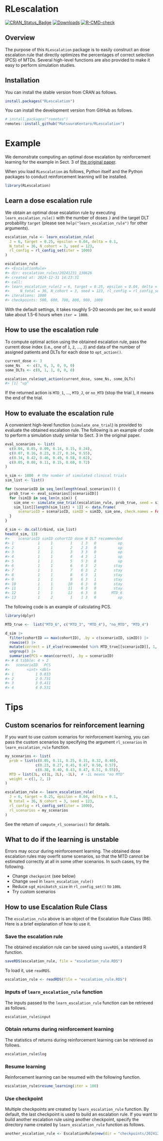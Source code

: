 
<!-- README.md is generated from README.Rmd. Please edit that file -->

# RLescalation

<!-- badges: start -->

[![CRAN_Status_Badge](https://www.r-pkg.org/badges/version/RLescalation)](https://cran.r-project.org/package=RLescalation)
[![Downloads](https://cranlogs.r-pkg.org/badges/grand-total/RLescalation)](https://cran.r-project.org/package=RLescalation)
[![R-CMD-check](https://github.com/MatsuuraKentaro/RLescalation/actions/workflows/R-CMD-check.yaml/badge.svg)](https://github.com/MatsuuraKentaro/RLescalation/actions/workflows/R-CMD-check.yaml)
<!-- badges: end -->

## Overview

The purpose of this `RLescalation` package is to easily construct an
dose escalation rule that directly optimizes the percentages of correct
selection (PCS) of MTDs. Several high-level functions are also provided
to make it easy to perform simulation studies.

## Installation

You can install the stable version from CRAN as follows.

``` r
install.packages("RLescalation")
```

You can install the development version from GitHub as follows.

``` r
# install.packages("remotes")
remotes::install_github("MatsuuraKentaro/RLescalation")
```

# Example

We demonstrate computing an optimal dose escalation by reinforcement
learning for the example in Sect. 3 of [the original
paper](https://doi.org/10.1080/10543406.2023.2170402).

When you load `RLescalation` as follows, Python itself and the Python
packages to conduct reinforcement learning will be installed.

``` r
library(RLescalation)
```

## Learn a dose escalation rule

We obtain an optimal dose escalation rule by executing
`learn_escalation_rule()` with the number of doses `J` and the target
DLT probability `target` (please see `help("learn_escalation_rule")` for
other arguments).

``` r
escalation_rule <- learn_escalation_rule(
  J = 6, target = 0.25, epsilon = 0.04, delta = 0.1,
  N_total = 36, N_cohort = 3, seed = 123,
  rl_config = rl_config_set(iter = 1000)
)

escalation_rule
#> <EscalationRule>
#> dir: escalation_rules/20241231_130626
#> created at: 2024-12-31 14:23:31
#> call:
#> learn_escalation_rule(J = 6, target = 0.25, epsilon = 0.04, delta = 0.1, 
#>     N_total = 36, N_cohort = 3, seed = 123, rl_config = rl_config_set(iter = 1000))
#> iterations: 1000
#> checkpoints: 500, 600, 700, 800, 900, 1000
```

With the default settings, it takes roughly 5-20 seconds per iter, so it
would take about 1.5-6 hours when `iter = 1000`.

## How to use the escalation rule

To compute optimal action using the obtained escalation rule, pass the
current dose index (i.e., one of `1`, `2`, …, `J`) and data of the
number of assigned patients and DLTs for each dose to `opt_action()`.

``` r
current_dose <- 3
some_Ns   <- c(3, 6, 3, 0, 0, 0)
some_DLTs <- c(0, 1, 1, 0, 0, 0)

escalation_rule$opt_action(current_dose, some_Ns, some_DLTs)
#> [1] "up"
```

If the returned action is `MTD_1`, …, `MTD_J`, or `no_MTD` (stop the
trial ), it means the end of the trial.

## How to evaluate the escalation rule

A convenient high-level function (`simulate_one_trial`) is provided to
evaluate the obtained escalation rule. The following is an example of
code to perform a simulation study similar to Sect. 3 in the original
paper.

``` r
eval_scenarios <- list(
  c(0.04, 0.05, 0.09, 0.14, 0.15, 0.24),
  c(0.07, 0.16, 0.23, 0.27, 0.34, 0.55),
  c(0.34, 0.42, 0.46, 0.49, 0.58, 0.62),
  c(0.05, 0.08, 0.11, 0.15, 0.60, 0.72)
)

n_sim <- 1000  # the number of simulated clinical trials
sim_list <- list()

for (scenarioID in seq_len(length(eval_scenarios))) {
  prob_true <- eval_scenarios[[scenarioID]]
  for (simID in seq_len(n_sim)) {
    sim_one <- simulate_one_trial(escalation_rule, prob_true, seed = simID)
    sim_list[[length(sim_list) + 1]] <- data.frame(
      scenarioID = scenarioID, simID = simID, sim_one, check.names = FALSE)
  }
}

d_sim <- do.call(rbind, sim_list)
head(d_sim, 13)
#>    scenarioID simID cohortID dose N DLT recommended
#> 1           1     1        1    1 3   0          up
#> 2           1     1        2    2 3   0          up
#> 3           1     1        3    3 3   0          up
#> 4           1     1        4    4 3   1          up
#> 5           1     1        5    5 3   0          up
#> 6           1     1        6    6 3   2        stay
#> 7           1     1        7    6 3   2        stay
#> 8           1     1        8    6 3   1        stay
#> 9           1     1        9    6 3   1        stay
#> 10          1     1       10    6 3   0        stay
#> 11          1     1       11    6 3   0        stay
#> 12          1     1       12    6 3   0       MTD_6
#> 13          1     2        1    1 3   0          up
```

The following code is an example of calculating PCS.

``` r
library(dplyr)

MTD_true <-  list("MTD_6", c("MTD_3", "MTD_4"), "no_MTD", "MTD_4")

d_sim |> 
  filter(cohortID == max(cohortID), .by = c(scenarioID, simID)) |> 
  rowwise() |>
  mutate(correct = if_else(recommended %in% MTD_true[[scenarioID]], 1, 0)) |>
  ungroup() |> 
  summarise(PCS = mean(correct), .by = scenarioID)
#> # A tibble: 4 × 2
#>   scenarioID   PCS
#>        <int> <dbl>
#> 1          1 0.833
#> 2          2 0.731
#> 3          3 0.411
#> 4          4 0.531
```

# Tips

## Custom scenarios for reinforcement learning

If you want to use custom scenarios for reinforcement learning, you can
pass the custom scenarios by specifying the argument `rl_scenarios` in
`learn_escalation_rule` function.

``` r
my_scenarios <- list(
  prob = list(c(0.05, 0.11, 0.25, 0.31, 0.32, 0.40), 
              c(0.23, 0.27, 0.45, 0.47, 0.50, 0.57),
              c(0.38, 0.40, 0.43, 0.47, 0.51, 0.55)),
  MTD = list(3L, c(1L, 2L), -1L),  # -1L means "no MTD"
  weight = c(1, 2, 1)
)

escalation_rule <- learn_escalation_rule(
  J = 6, target = 0.25, epsilon = 0.04, delta = 0.1,
  N_total = 36, N_cohort = 3, seed = 123,
  rl_config = rl_config_set(iter = 1000),
  rl_scenarios = my_scenarios
)
```

See the return of `compute_rl_scenarios()` for details.

## What to do if the learning is unstable

Errors may occur during reinforcement learning. The obtained dose
escalation rules may overfit some scenarios, so that the MTD cannot be
estimated correctly at all in some other scenarios. In such cases, try
the following.

- Change `checkpoint` (see below)
- Change `seed` in `learn_escalation_rule()`
- Reduce `sgd_minibatch_size` in `rl_config_set()` to `100L`
- Try custom scenarios

## How to use Escalation Rule Class

The `escalation_rule` above is an object of the Escalation Rule Class
(R6). Here is a brief explanation of how to use it.

### Save the escalation rule

The obtained escalation rule can be saved using `saveRDS`, a standard R
function.

``` r
saveRDS(escalation_rule, file = "escalation_rule.RDS")
```

To load it, use `readRDS`.

``` r
escalation_rule <- readRDS(file = "escalation_rule.RDS")
```

### Inputs of `learn_escalation_rule` function

The inputs passed to the `learn_escalation_rule` function can be
retrieved as follows.

``` r
escalation_rule$input
```

### Obtain returns during reinforcement learning

The statistics of returns during reinforcement learning can be retrieved
as follows.

``` r
escalation_rule$log
```

### Resume learning

Reinforcement learning can be resumed with the following function.

``` r
escalation_rule$resume_learning(iter = 100)
```

### Use checkpoint

Multiple checkpoints are created by `learn_escalation_rule` function. By
default, the last checkpoint is used to build an escalation rule. If you
want to build another escalation rule using another checkpoint, specify
the directory name created by `learn_escalation_rule` function as
follows.

``` r
another_escalation_rule <- EscalationRule$new(dir = "checkpoints/20241231_130626_00900")
```
